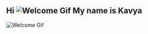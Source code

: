 ## Hi ![Welcome Gif](https://user-images.githubusercontent.com/18350557/176309783-0785949b-9127-417c-8b55-ab5a4333674e.gif) My name is Kavya

![Welcome Gif](https://media1.giphy.com/media/v1.Y2lkPTc5MGI3NjExaXg1amo2ajY3OXY0azB4ZDIyeXVkZWwxM2V2Z21zdWdjcGFwZXl4cyZlcD12MV9pbnRlcm5hbF9naWZfYnlfaWQmY3Q9Zw/HMSLfCl5BsXoQ/giphy.gif)

<!--
**KavyaSunithaVijayan/KavyaSunithaVijayan** is a ✨ _special_ ✨ repository because its `README.md` (this file) appears on your GitHub profile.

Here are some ideas to get you started:

- 🔭 I’m currently working on ...
- 🌱 I’m currently learning ...
- 👯 I’m looking to collaborate on ...
- 🤔 I’m looking for help with ...
- 💬 Ask me about ...
- 📫 How to reach me: ...
- 😄 Pronouns: ...
- ⚡ Fun fact: ...
-->
